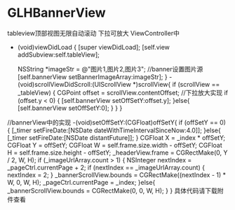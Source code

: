 # GLHBannerView
tableview顶部视图无限自动滚动  下拉可放大
ViewController中
- (void)viewDidLoad {
    [super viewDidLoad];
    [self.view addSubview:self.tableView];
    
    NSString *imageStr = @"图片1,图片2,图片3";
//banner设置图片源
    [self.bannerView setBannerImageArray:imageStr];
}
-(void)scrollViewDidScroll:(UIScrollView *)scrollView{
    if (scrollView == _tableView) {
        CGPoint offset = scrollView.contentOffset;
        //下拉放大实现
        if (offset.y < 0) {
            [self.bannerView setOffSetY:offset.y];
        }else{
            [self.bannerView setOffSetY:0];
        }
    }
}

//bannerView中的实现
-(void)setOffSetY:(CGFloat)offSetY{
    if (offSetY == 0) {
        [_timer setFireDate:[NSDate dateWithTimeIntervalSinceNow:4.0]];
    }else{
        [_timer setFireDate:[NSDate distantFuture]];
    }
    CGFloat X =  _index * offSetY;
    CGFloat Y = offSetY;
    CGFloat W = self.frame.size.width - offSetY;
    CGFloat H = self.frame.size.height - offSetY;
    _headerView.frame = CGRectMake(0, Y / 2, W, H);
    if (_imageUrlArray.count > 1) {
        NSInteger  nextIndex  = _pageCtrl.currentPage + 2;
        if (nextIndex == _imageUrlArray.count)
        {
            nextIndex = 2;
        }
        _bannerScrollView.bounds = CGRectMake((nextIndex - 1) * W, 0, W, H);
        _pageCtrl.currentPage = _index;
    }else{
        _bannerScrollView.bounds = CGRectMake(0, 0, W, H);
    }
}
具体代码请下载附件查看
